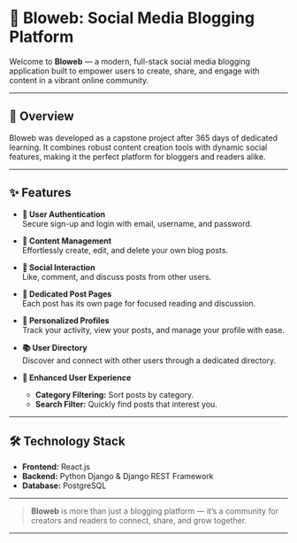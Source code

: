 # 🚀 Bloweb: Social Media Blogging Platform

Welcome to **Bloweb** — a modern, full-stack social media blogging application built to empower users to create, share, and engage with content in a vibrant online community.

---

## 📌 Overview

Bloweb was developed as a capstone project after 365 days of dedicated learning. It combines robust content creation tools with dynamic social features, making it the perfect platform for bloggers and readers alike.

---

## ✨ Features

- **🔐 User Authentication**  
    Secure sign-up and login with email, username, and password.

- **📝 Content Management**  
    Effortlessly create, edit, and delete your own blog posts.

- **💬 Social Interaction**  
    Like, comment, and discuss posts from other users.

- **📄 Dedicated Post Pages**  
    Each post has its own page for focused reading and discussion.

- **👤 Personalized Profiles**  
    Track your activity, view your posts, and manage your profile with ease.

- **📚 User Directory**  
    Discover and connect with other users through a dedicated directory.

- **🎯 Enhanced User Experience**  
    - **Category Filtering:** Sort posts by category.
    - **Search Filter:** Quickly find posts that interest you.

---

## 🛠️ Technology Stack

- **Frontend:** React.js  
- **Backend:** Python Django & Django REST Framework  
- **Database:** PostgreSQL  

---

> **Bloweb** is more than just a blogging platform — it’s a community for creators and readers to connect, share, and grow together.

---
